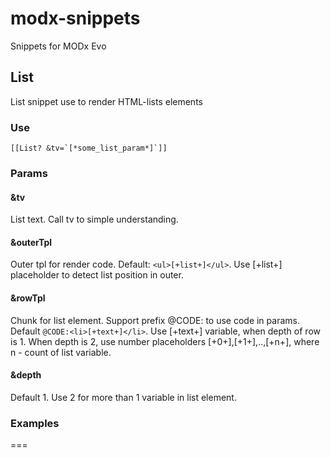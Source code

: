 modx-snippets
=============

Snippets for MODx Evo

## List
List snippet use to render HTML-lists elements

### Use
``[[List? &tv=`[*some_list_param*]`]]``

### Params
#### &tv
List text. Call tv to simple understanding.

#### &outerTpl
Outer tpl for render code. Default: `<ul>[+list+]</ul>`. Use [+list+] placeholder to detect list position in outer.

#### &rowTpl
Chunk for list element. Support prefix @CODE: to use code in params. Default `@CODE:<li>[+text+]</li>`. Use [+text+] variable, when depth of row is 1. When depth is 2, use number placeholders [+0+],[+1+],..,[+n+], where n - count of list variable.

#### &depth
Default 1. Use 2 for more than 1 variable in list element.

### Examples

===

